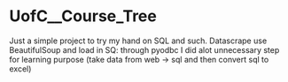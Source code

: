 # UofC__Course_Tree

Just a simple project to try my hand on SQL and such. Datascrape use BeautifulSoup and load in SQ: through pyodbc
I did alot unnecessary step for learning purpose (take data from web -> sql and then convert sql to excel)
